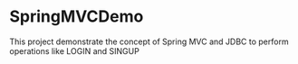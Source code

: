 # SpringMVCDemo
This project demonstrate the concept of Spring MVC and JDBC to perform operations like LOGIN and SINGUP 
